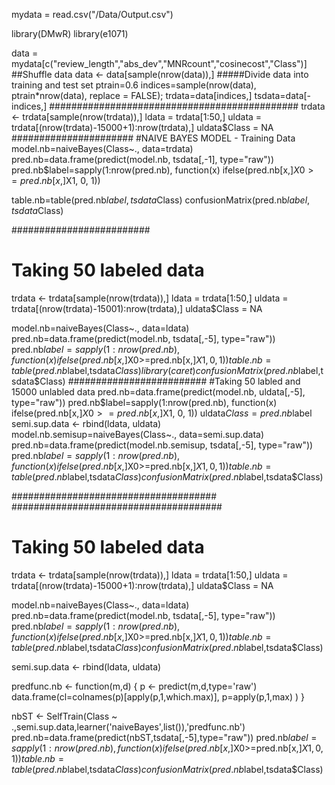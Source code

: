 mydata = read.csv("/Data/Output.csv")

library(DMwR)
library(e1071)

data = mydata[c("review_length","abs_dev","MNRcount","cosinecost","Class")]
##Shuffle data
data <- data[sample(nrow(data)),]
#####Divide data into training and test set
ptrain=0.6
indices=sample(nrow(data), ptrain*nrow(data), replace = FALSE);
trdata=data[indices,]
tsdata=data[-indices,]
#############################################
trdata <- trdata[sample(nrow(trdata)),]
ldata = trdata[1:50,]
uldata = trdata[(nrow(trdata)-15000+1):nrow(trdata),]
uldata$Class = NA
######################
#NAIVE BAYES MODEL - Training Data
model.nb=naiveBayes(Class~., data=trdata)
pred.nb=data.frame(predict(model.nb, tsdata[,-1], type="raw"))
pred.nb$label=sapply(1:nrow(pred.nb), function(x) ifelse(pred.nb[x,]$X0>=pred.nb[x,]$X1, 0, 1))

table.nb=table(pred.nb$label,tsdata$Class)
confusionMatrix(pred.nb$label,tsdata$Class)


#########################
# Taking 50 labeled data
trdata <- trdata[sample(nrow(trdata)),]
ldata = trdata[1:50,]
uldata = trdata[(nrow(trdata)-15001):nrow(trdata),]
uldata$Class = NA

model.nb=naiveBayes(Class~., data=ldata)
pred.nb=data.frame(predict(model.nb, tsdata[,-5], type="raw"))
pred.nb$label=sapply(1:nrow(pred.nb), function(x) ifelse(pred.nb[x,]$X0>=pred.nb[x,]$X1, 0, 1))
table.nb=table(pred.nb$label,tsdata$Class)
library(caret)
confusionMatrix(pred.nb$label,tsdata$Class)
#########################
#Taking 50 labled and 15000 unlabled data
pred.nb=data.frame(predict(model.nb, uldata[,-5], type="raw"))
pred.nb$label=sapply(1:nrow(pred.nb), function(x) ifelse(pred.nb[x,]$X0>=pred.nb[x,]$X1, 0, 1))
uldata$Class=pred.nb$label
semi.sup.data <- rbind(ldata, uldata)
model.nb.semisup=naiveBayes(Class~., data=semi.sup.data)
pred.nb=data.frame(predict(model.nb.semisup, tsdata[,-5], type="raw"))
pred.nb$label=sapply(1:nrow(pred.nb), function(x) ifelse(pred.nb[x,]$X0>=pred.nb[x,]$X1, 0, 1))
table.nb=table(pred.nb$label,tsdata$Class)
confusionMatrix(pred.nb$label,tsdata$Class)


#####################################
######################################
# Taking 50 labeled data
trdata <- trdata[sample(nrow(trdata)),]
ldata = trdata[1:50,]
uldata = trdata[(nrow(trdata)-15000+1):nrow(trdata),]
uldata$Class = NA

model.nb=naiveBayes(Class~., data=ldata)
pred.nb=data.frame(predict(model.nb, tsdata[,-5], type="raw"))
pred.nb$label=sapply(1:nrow(pred.nb), function(x) ifelse(pred.nb[x,]$X0>=pred.nb[x,]$X1, 0, 1))
table.nb=table(pred.nb$label,tsdata$Class)
confusionMatrix(pred.nb$label,tsdata$Class)

semi.sup.data <- rbind(ldata, uldata)

predfunc.nb <- function(m,d) {
  p <- predict(m,d,type='raw')
  data.frame(cl=colnames(p)[apply(p,1,which.max)],
             p=apply(p,1,max)
             )
}

nbST <- SelfTrain(Class ~ .,semi.sup.data,learner('naiveBayes',list()),'predfunc.nb')
pred.nb=data.frame(predict(nbST,tsdata[,-5],type="raw"))
pred.nb$label=sapply(1:nrow(pred.nb), function(x) ifelse(pred.nb[x,]$X0>=pred.nb[x,]$X1, 0, 1))
table.nb=table(pred.nb$label,tsdata$Class)
confusionMatrix(pred.nb$label,tsdata$Class)
